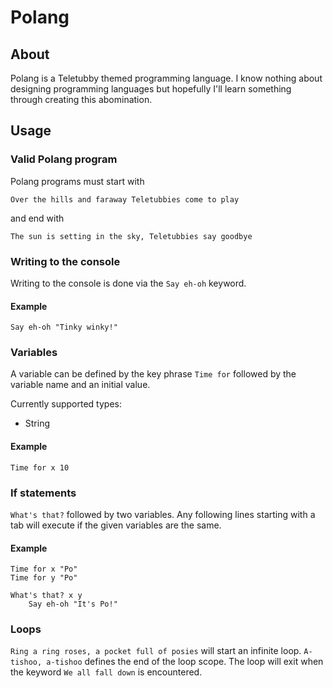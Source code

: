 # Polang

## About
Polang is a Teletubby themed programming language. I know nothing about designing programming languages but hopefully I'll learn something through creating this abomination.


## Usage

### Valid Polang program

Polang programs must start with

```
Over the hills and faraway Teletubbies come to play
```
and end with
```
The sun is setting in the sky, Teletubbies say goodbye
```

### Writing to the console

Writing to the console is done via the `Say eh-oh` keyword.

#### Example

```
Say eh-oh "Tinky winky!"
```

### Variables

A variable can be defined by the key phrase `Time for` followed by the variable name and an initial value. 

Currently supported types:
- String

#### Example

```
Time for x 10
```

### If statements

`What's that?` followed by two variables. Any following lines starting with a tab will execute if the given variables are the same.

#### Example

```
Time for x "Po"
Time for y "Po"

What's that? x y
    Say eh-oh "It's Po!"
```

### Loops

`Ring a ring roses, a pocket full of posies` will start an infinite loop. `A-tishoo, a-tishoo` defines the end of the loop scope. The loop will exit when the keyword `We all fall down` is encountered.

